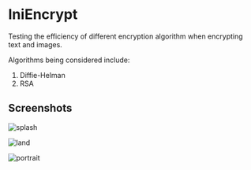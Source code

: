 # IniEncrypt
Testing the efficiency of different encryption algorithm when encrypting text and images.

Algorithms being considered include:
1. Diffie-Helman
2. RSA

## Screenshots
![splash](https://user-images.githubusercontent.com/65837990/111011508-f5159780-8399-11eb-84c7-25a31b6a2470.png)

![land](https://user-images.githubusercontent.com/65837990/111162712-b4d23700-859c-11eb-83d5-b2256595be58.png)

![portrait](https://user-images.githubusercontent.com/65837990/111162720-b69bfa80-859c-11eb-8c00-d289e071daa0.png)

